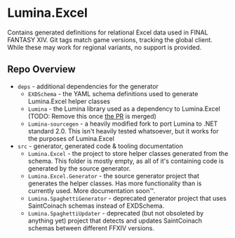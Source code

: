 # Lumina.Excel

Contains generated definitions for relational Excel data used in FINAL FANTASY XIV. Git tags match game versions, tracking the global client. While these may work for regional variants, no support is provided.

## Repo Overview

* `deps` - additional dependencies for the generator
  * `EXDSchema` - the YAML schema definitions used to generate Lumina.Excel helper classes
  * `Lumina` - the Lumina library used as a dependency to Lumina.Excel (TODO: Remove this once [the PR](https://github.com/NotAdam/Lumina/pull/88) is merged)
  * `Lumina-sourcegen` - a heavily modified fork to port Lumina to .NET standard 2.0. This isn't heavily tested whatsoever, but it works for the purposes of Lumina.Excel
* `src` - generator, generated code & tooling documentation
  * `Lumina.Excel` - the project to store helper classes generated from the schema. This folder is mostly empty, as all of it's containing code is generated by the source generator.
  * `Lumina.Excel.Generator` - the source generator project that generates the helper classes. Has more functionality than is currently used. More documentation soon™️.
  * `Lumina.SpaghettiGenerator` - deprecated generator project that uses SaintCoinach schemas instead of EXDSchema.
  * `Lumina.SpaghettiUpdater` - deprecated (but not obsoleted by anything yet) project that detects and updates SaintCoinach schemas between different FFXIV versions.